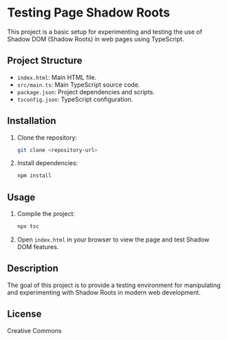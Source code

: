 # Testing Page Shadow Roots

This project is a basic setup for experimenting and testing the use of Shadow DOM (Shadow Roots) in web pages using TypeScript.

## Project Structure

- `index.html`: Main HTML file.
- `src/main.ts`: Main TypeScript source code.
- `package.json`: Project dependencies and scripts.
- `tsconfig.json`: TypeScript configuration.

## Installation

1. Clone the repository:
   ```bash
   git clone <repository-url>
   ```
2. Install dependencies:
   ```bash
   npm install
   ```

## Usage

1. Compile the project:
   ```bash
   npx tsc
   ```
2. Open `index.html` in your browser to view the page and test Shadow DOM features.

## Description

The goal of this project is to provide a testing environment for manipulating and experimenting with Shadow Roots in modern web development.

## License

Creative Commons
